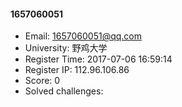 #### 1657060051  

* Email: 1657060051@qq.com  
* University: 野鸡大学  
* Register Time: 2017-07-06 16:59:14  
* Register IP: 112.96.106.86  
* Score: 0  
* Solved challenges: 
